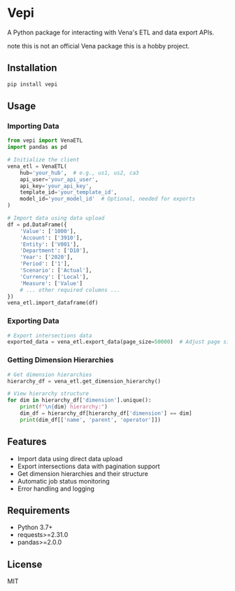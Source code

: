 # Vepi

A Python package for interacting with Vena's ETL and data export APIs.

note this is not an official Vena package this is a hobby project.

## Installation

```bash
pip install vepi
```

## Usage

### Importing Data

```python
from vepi import VenaETL
import pandas as pd

# Initialize the client
vena_etl = VenaETL(
    hub='your_hub',  # e.g., us1, us2, ca3
    api_user='your_api_user',
    api_key='your_api_key',
    template_id='your_template_id',
    model_id='your_model_id'  # Optional, needed for exports
)

# Import data using data upload
df = pd.DataFrame({
    'Value': ['1000'],
    'Account': ['3910'],
    'Entity': ['V001'],
    'Department': ['D10'],
    'Year': ['2020'],
    'Period': ['1'],
    'Scenario': ['Actual'],
    'Currency': ['Local'],
    'Measure': ['Value']
    # ... other required columns ...
})
vena_etl.import_dataframe(df)
```

### Exporting Data

```python
# Export intersections data
exported_data = vena_etl.export_data(page_size=50000)  # Adjust page size as needed
```

### Getting Dimension Hierarchies

```python
# Get dimension hierarchies
hierarchy_df = vena_etl.get_dimension_hierarchy()

# View hierarchy structure
for dim in hierarchy_df['dimension'].unique():
    print(f"\n{dim} hierarchy:")
    dim_df = hierarchy_df[hierarchy_df['dimension'] == dim]
    print(dim_df[['name', 'parent', 'operator']])
```

## Features

- Import data using direct data upload
- Export intersections data with pagination support
- Get dimension hierarchies and their structure
- Automatic job status monitoring
- Error handling and logging

## Requirements

- Python 3.7+
- requests>=2.31.0
- pandas>=2.0.0

## License

MIT 